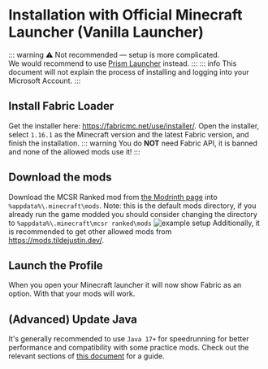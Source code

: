 # Installation with Official Minecraft Launcher (Vanilla Launcher)

::: warning
⚠️ Not recommended — setup is more complicated.
<br>
We would recommend to use [Prism Launcher](./install_prism) instead.
:::
::: info
This document will not explain the process of installing and logging into your Microsoft Account.
:::

## Install Fabric Loader
Get the installer here: <https://fabricmc.net/use/installer/>. Open the installer, select `1.16.1` as the Minecraft version and the latest Fabric version, and finish the installation.
::: warning
You do **NOT** need Fabric API, it is banned and none of the allowed mods use it!
:::

## Download the mods
Download the MCSR Ranked mod from [the Modrinth page](http://modrinth.com/mod/mcsr-ranked) into `%appdata%\.minecraft\mods`.
Note: this is the default mods directory, if you already run the game modded you should consider changing the directory to `%appdata%\.minecraft\mcsr ranked\mods` ![example setup](https://img001.prntscr.com/file/img001/W-Pq9B1kQkiqGH_NnbGa3g.png)
Additionally, it is recommended to get other allowed mods from https://mods.tildejustin.dev/.

## Launch the Profile
When you open your Minecraft launcher it will now show Fabric as an option. With that your mods will work.

## (Advanced) Update Java
It's generally recommended to use `Java 17+` for speedrunning for better performance and compatibility with some practice mods. Check out the relevant sections of [this document](https://docs.google.com/document/d/1PIjyPMulI3r5aZpfywt5OQR_12qEzX5UTfU8DQHtNp8/edit?pli=1&tab=t.0#heading=h.62ygxgaxcs5a) for a guide.
